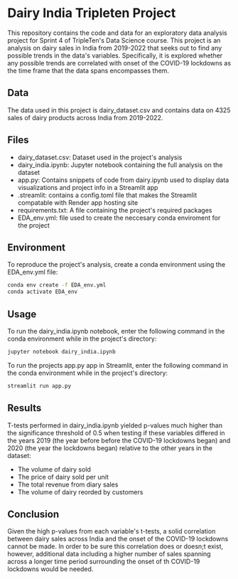 # Dairy India Tripleten Project
This repository contains the code and data for an exploratory data analysis project for Sprint 4 of TripleTen's Data Science course. This project is an analysis on dairy sales in India from 2019-2022 that seeks out to find any possible trends in the data's variables. Specifically, it is explored whether any possible trends are correlated with onset of the COVID-19 lockdowns as the time frame that the data spans encompasses them.

## Data
The data used in this project is dairy_dataset.csv and contains data on 4325 sales of dairy products across India from 2019-2022.

## Files
- dairy_dataset.csv: Dataset used in the project's analysis
- dairy_india.ipynb: Jupyter notebook containing the full analysis on the dataset
- app.py: Contains snippets of code from dairy.ipynb used to display data visualizations and project info in a Streamlit app
- .streamlit: contains a config.toml file that makes the Streamlit compatable with Render app hosting site
- requirements.txt: A file containing the project's required packages
- EDA_env.yml: file used to create the neccesary conda enviroment for the project

## Environment
To reproduce the project's analysis, create a conda environment using the EDA_env.yml file:
```bash
conda env create -f EDA_env.yml
conda activate EDA_env
```

## Usage
To run the dairy_india.ipynb notebook, enter the following command in the conda environment while in the project's directory:
```bash
jupyter notebook dairy_india.ipynb
```

To run the projects app.py app in Streamlit, enter the following command in the conda environment while in the project's directory:
```bash
streamlit run app.py
```

## Results
T-tests performed in dairy_india.ipynb yielded p-values much higher than the significance threshold of 0.5 when testing if these variables differed in the years 2019 (the year before before the COVID-19 lockdowns began) and 2020 (the year the lockdowns began) relative to the other years in the dataset:
- The volume of dairy sold
- The price of dairy sold per unit
- The total revenue from diary sales
- The volume of dairy reorded by customers

## Conclusion
Given the high p-values from each variable's t-tests, a solid correlation between dairy sales across India and the onset of the COVID-19 lockdowns cannot be made. In order to be sure this correlation does or doesn;t exist, however, additional data including a higher number of sales spanning across a longer time period surrounding the onset of th COVID-19 lockdowns would be needed.


